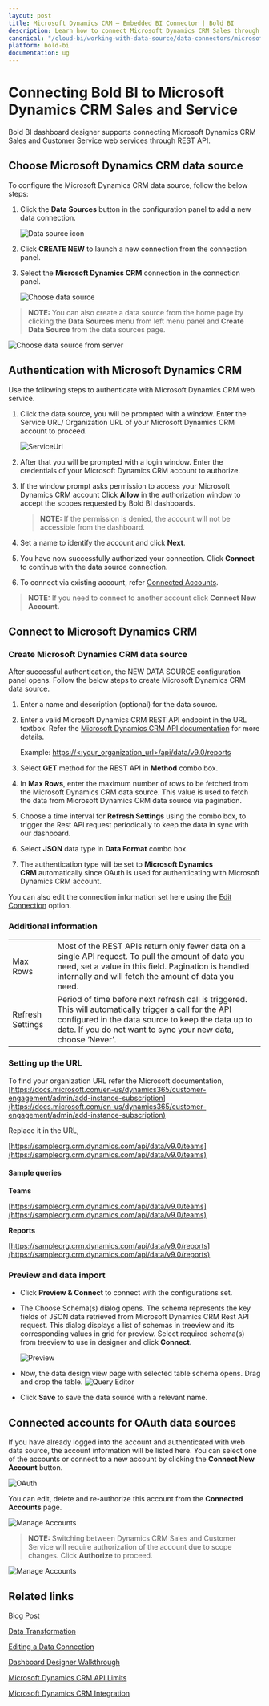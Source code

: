 ```yaml
---
layout: post
title: Microsoft Dynamics CRM – Embedded BI Connector | Bold BI
description: Learn how to connect Microsoft Dynamics CRM Sales through OAuth-based authentication with Bold BI Embedded.
canonical: "/cloud-bi/working-with-data-source/data-connectors/microsoft-dynamics-crm/"
platform: bold-bi
documentation: ug
---
```


# Connecting Bold BI to Microsoft Dynamics CRM Sales and Service

Bold BI dashboard designer supports connecting Microsoft Dynamics CRM Sales and Customer Service web services through REST API.

## Choose Microsoft Dynamics CRM data source

To configure the Microsoft Dynamics CRM data source, follow the below steps:

1. Click the **Data Sources** button in the configuration panel to add a new data connection.
   
   ![Data source icon](/static/assets/embedded/working-with-datasource/data-connectors/images/common/DataSourcesIcon.png)
   
2. Click **CREATE NEW** to launch a new connection from the connection panel.
3. Select the **Microsoft Dynamics CRM** connection in the connection panel.

    ![Choose data source](/static/assets/embedded/working-with-datasource/data-connectors/images/dynamicscrm/ChooseDS.png)

> **NOTE:**  You can also create a data source from the home page by clicking the **Data Sources** menu from left menu panel and **Create Data Source** from the data sources page.

   ![Choose data source from server](/static/assets/embedded/working-with-datasource/data-connectors/images/dynamicscrm/ChooseDS_server.png)

## Authentication with Microsoft Dynamics CRM
Use the following steps to authenticate with Microsoft Dynamics CRM web service.

1. Click the data source, you will be prompted with a window. Enter the Service URL/ Organization URL of your Microsoft Dynamics CRM account to proceed.

   ![ServiceUrl](/static/assets/embedded/working-with-datasource/data-connectors/images/dynamicscrm/ServiceUrlDS.png)

2. After that you will be prompted with a login window. Enter the credentials of your Microsoft Dynamics CRM account to authorize.
3. If the window prompt asks permission to access your Microsoft Dynamics CRM account Click **Allow** in the authorization window to accept the scopes requested by Bold BI dashboards.

   > **NOTE:**  If the permission is denied, the account will not be accessible from the dashboard.
   
4. Set a name to identify the account and click **Next**. 
5. You have now successfully authorized your connection. Click **Connect** to continue with the data source connection.
6. To connect via existing account, refer  [Connected Accounts](/embedded-bi/working-with-data-source/data-connectors/microsoft-dynamics-crm/#connected-accounts-for-oauth-data-sources).

> **NOTE:**  If you need to connect to another account click **Connect New Account.**

## Connect to Microsoft Dynamics CRM
### Create Microsoft Dynamics CRM data source

After successful authentication, the NEW DATA SOURCE configuration panel opens. Follow the below steps to create Microsoft Dynamics CRM data source.
1. Enter a name and description (optional) for the data source.
2. Enter a valid Microsoft Dynamics CRM REST API endpoint in the URL textbox. Refer the [Microsoft Dynamics CRM API documentation](https://docs.microsoft.com/en-us/dynamics365/customer-engagement/web-api/about?view=dynamics-ce-odata-9) for more details.

   Example: [https://&lt;:your_organization_url&gt;/api/data/v9.0/reports](https://%3c::your_organization_url%3e/api/data/v9.0/reports)  

3. Select **GET** method for the REST API in **Method** combo box.
4. In **Max Rows**, enter the maximum number of rows to be fetched from the Microsoft Dynamics CRM data source. This value is used to fetch the data from Microsoft Dynamics CRM data source via pagination.
5. Choose a time interval for **Refresh Settings** using the combo box, to trigger the Rest API request periodically to keep the data in sync with our dashboard.  
6. Select **JSON** data type in **Data Format** combo box.
7. The authentication type will be set to **Microsoft Dynamics CRM** automatically since OAuth is used for authenticating with Microsoft Dynamics CRM account.

You can also edit the connection information set here using the [Edit Connection](/embedded-bi/working-with-data-source/editing-a-data-connection/) option.

### Additional information
<table width="600">
<tr>
<td>
Max Rows
</td>
<td>
Most of the REST APIs return only fewer data on a single API request. To pull the amount of data you need, set a value in this field.  
Pagination is handled internally and will fetch the amount of data you need.
</td>
</tr>
<tr>
<td>
Refresh Settings
</td>
<td>
Period of time before next refresh call is triggered. This will automatically trigger a call for the API configured in the data source to keep the data up to date. If you do not want to sync your new data, choose ‘Never’.
</td>
</tr>
</table>

### Setting up the URL

To find your organization URL refer the Microsoft documentation,
[https://docs.microsoft.com/en-us/dynamics365/customer-engagement/admin/add-instance-subscription](https://docs.microsoft.com/en-us/dynamics365/customer-engagement/admin/add-instance-subscription)

Replace it in the URL,

[https://sampleorg.crm.dynamics.com/api/data/v9.0/teams](https://sampleorg.crm.dynamics.com/api/data/v9.0/teams)

#### Sample queries
**Teams**

[https://sampleorg.crm.dynamics.com/api/data/v9.0/teams](https://sampleorg.crm.dynamics.com/api/data/v9.0/teams)

**Reports**

[https://sampleorg.crm.dynamics.com/api/data/v9.0/reports](https://sampleorg.crm.dynamics.com/api/data/v9.0/reports)

### Preview and data import
* Click **Preview & Connect** to connect with the configurations set.
* The Choose Schema(s) dialog opens. The schema represents the key fields of JSON data retrieved from Microsoft Dynamics CRM Rest API request. This dialog displays a list of schemas in treeview and its corresponding values in grid for preview. Select required schema(s) from treeview to use in designer and click **Connect**.

   ![Preview](/static/assets/embedded/working-with-datasource/data-connectors/images/common/Preview.png)

* Now, the data design view page with selected table schema opens. Drag and drop the table.
   ![Query Editor](/static/assets/embedded/working-with-datasource/data-connectors/images/common/QueryEditor.png)

* Click **Save** to save the data source with a relevant name.

## Connected accounts for OAuth data sources
If you have already logged into the account and authenticated with web data source, the account information will be listed here. You can select one of the accounts or connect to a new account by clicking the **Connect New Account** button.

   ![OAuth](/static/assets/embedded/working-with-datasource/data-connectors/images/dynamicscrm/OAuthDS.png)

You can edit, delete and re-authorize this account from the **Connected Accounts** page.

   ![Manage Accounts](/static/assets/embedded/working-with-datasource/data-connectors/images/dynamicscrm/ManageDS.png)

> **NOTE:**  Switching between Dynamics CRM Sales and Customer Service will require authorization of the account due to scope changes. Click **Authorize** to proceed.

   ![Manage Accounts](/static/assets/embedded/working-with-datasource/data-connectors/images/dynamicscrm/OAuthDS_service.png)

## Related links

[Blog Post](https://www.boldbi.com/blog/getting-insights-from-dynamics-365-sales-data)

[Data Transformation](/embedded-bi/working-with-data-source/transforming-data/joining-table/)

[Editing a Data Connection](/embedded-bi/working-with-data-source/editing-a-data-connection/)   

[Dashboard Designer Walkthrough](/embedded-bi/getting-started/bold-bi-walk-through/)

[Microsoft Dynamics CRM API Limits](https://docs.microsoft.com/en-us/dynamics365/customer-engagement/developer/api-limits)

[Microsoft Dynamics CRM Integration](https://www.boldbi.com/integrations/microsoft-dynamics-crm-sales?utm_source=syncfusion&utm_medium=documentation&utm_campaign=boldbimicrosoftdynamicscrmsalesintegration)